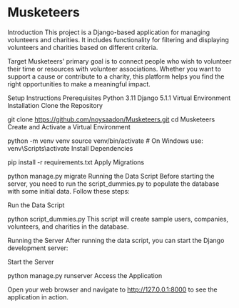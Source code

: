 # Musketeers
Introduction
This project is a Django-based application for managing volunteers and charities. It includes functionality for filtering and displaying volunteers and charities based on different criteria.

Target
Musketeers' primary goal is to connect people who wish to volunteer their time or resources with volunteer associations.
Whether you want to support a cause or contribute to a charity, this platform helps you find the right opportunities to make a meaningful impact.

Setup Instructions
Prerequisites
Python 3.11
Django 5.1.1
Virtual Environment 
Installation
Clone the Repository


git clone https://github.com/noysaadon/Musketeers.git
cd Musketeers
Create and Activate a Virtual Environment


python -m venv venv
source venv/bin/activate  # On Windows use: venv\Scripts\activate
Install Dependencies


pip install -r requirements.txt
Apply Migrations


python manage.py migrate
Running the Data Script
Before starting the server, you need to run the script_dummies.py to populate the database with some initial data. Follow these steps:

Run the Data Script


python script_dummies.py
This script will create sample users, companies, volunteers, and charities in the database.

Running the Server
After running the data script, you can start the Django development server:

Start the Server


python manage.py runserver
Access the Application

Open your web browser and navigate to http://127.0.0.1:8000 to see the application in action.
